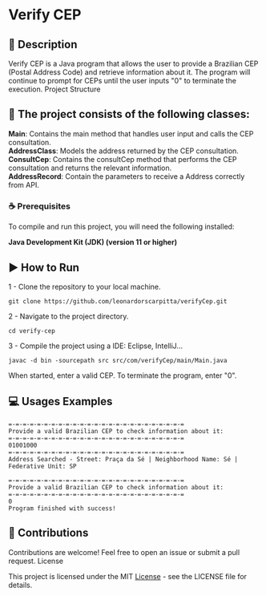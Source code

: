 # Verify CEP

## 📄 Description

Verify CEP is a Java program that allows the user to provide a Brazilian CEP (Postal Address Code) and retrieve information about it. The program will continue to prompt for CEPs until the user inputs "0" to terminate the execution.
Project Structure

## 📕 The project consists of the following classes:

**Main**: Contains the main method that handles user input and calls the CEP consultation. <br>
**AddressClass**: Models the address returned by the CEP consultation. <br>
**ConsultCep**: Contains the consultCep method that performs the CEP consultation and returns the relevant information. <br>
**AddressRecord**: Contain the parameters to receive a Address correctly from API.

### ☕ Prerequisites

To compile and run this project, you will need the following installed:

**Java Development Kit (JDK) (version 11 or higher)**

## ▶️ How to Run

1 - Clone the repository to your local machine.

    git clone https://github.com/leonardorscarpitta/verifyCep.git

2 - Navigate to the project directory.

    cd verify-cep

3 - Compile the project using a IDE: Eclipse, IntelliJ...

    javac -d bin -sourcepath src src/com/verifyCep/main/Main.java

When started, enter a valid CEP. To terminate the program, enter "0".

## 💻 Usages Examples

```
=-=-=-=-=-=-=-=-=-=-=-=-=-=-=-=-=-=-=-=-=-=-=-=-=
Provide a valid Brazilian CEP to check information about it:
=-=-=-=-=-=-=-=-=-=-=-=-=-=-=-=-=-=-=-=-=-=-=-=-=
01001000
=-=-=-=-=-=-=-=-=-=-=-=-=-=-=-=-=-=-=-=-=-=-=-=-=
Address Searched - Street: Praça da Sé | Neighborhood Name: Sé | Federative Unit: SP
```

```
=-=-=-=-=-=-=-=-=-=-=-=-=-=-=-=-=-=-=-=-=-=-=-=-=
Provide a valid Brazilian CEP to check information about it:
=-=-=-=-=-=-=-=-=-=-=-=-=-=-=-=-=-=-=-=-=-=-=-=-=
0
Program finished with success!

```
## 👋 Contributions

Contributions are welcome! Feel free to open an issue or submit a pull request.
License

This project is licensed under the MIT [License](https://opensource.org/license/mit) - see the LICENSE file for details.
